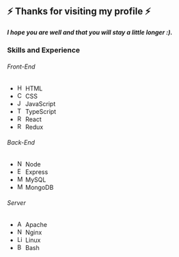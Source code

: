 ## ⚡ Thanks for visiting my profile ⚡
#####  I hope you are well and that you will stay a little longer :).
### Skills and Experience
###### Front-End
* <img src="https://github.com/Mattarek/Mattarek/assets/88492272/90cb0e8e-4ebb-4bd8-a8b9-7b8c27210866" alt="HTML emoji" height="15"/> HTML
* <img src="https://github.com/Mattarek/Mattarek/assets/88492272/e4f4559f-d4bf-4a23-9480-86dec841054d" alt="CSS emoji" height="15"/> CSS
* <img src="https://github.com/Mattarek/Mattarek/assets/88492272/dc36d6ce-2ed2-41f6-9a24-2db9a46dbeaf" alt="JS emoji" height="15"/> JavaScript
* <img src="https://github.com/Mattarek/Mattarek/assets/88492272/a3d7123f-4d07-4bd1-b89c-2d80c2fa318c" alt="TS emoji" height="15"/> TypeScript
* <img src="https://github.com/Mattarek/Mattarek/assets/88492272/1c3ac984-d346-4abe-af83-35a7af16e120" alt="React emoji" height="15"/> React
* <img src="https://github.com/Mattarek/Mattarek/assets/88492272/e88e96ca-dffe-442b-abd8-3b868a399c0d" alt="Redux emoji" height="15"/> Redux

###### Back-End
* <img src="https://github.com/Mattarek/Mattarek/assets/88492272/ce26e57c-467f-4003-9b36-f89213ec178c" alt="Node emoji" height="15"/> Node
* <img src="https://github.com/Mattarek/Mattarek/assets/88492272/b94b3ac1-dc22-45c7-a27e-ddca4ec8b7d6" alt="Express emoji" height="15"/> Express
* <img src="https://github.com/Mattarek/Mattarek/assets/88492272/13571970-c3ef-492b-92a0-2551745d7c31" alt="MySQL emoji" height="15"/> MySQL
* <img src="https://github.com/Mattarek/Mattarek/assets/88492272/862981b2-cc43-41e7-babf-556789fb7f6d" alt="MongoDB emoji" height="15"/> MongoDB

###### Server
* <img src="https://github.com/Mattarek/Mattarek/assets/88492272/7e713ae9-b48d-4de8-879b-4101487fe46f" alt="Apache emoji" height="15"/> Apache
* <img src="https://emojis.slackmojis.com/emojis/images/1643514397/3730/nginx.png?1643514397" alt="Nginx emoji" height="15"/> Nginx
* <img src="https://github.com/Mattarek/Mattarek/assets/88492272/ea1c7849-a221-4ca5-916d-eeb035fe0e81" alt="Linux emoji" height="15"/> Linux
* <img src="https://github.com/Mattarek/Mattarek/assets/88492272/f89de2c0-6b65-43e3-82b4-ea62b530b1a8" alt="Bash emoji" height="15"/> Bash


